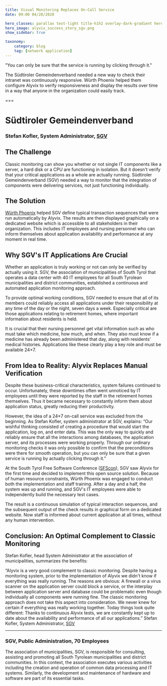 ```yaml
---
title: Visual Monitoring Replaces On-Call Service
date: 09:00 04/28/2020 

hero_classes: parallax text-light title-h1h2 overlay-dark-gradient hero-large
hero_image: alyvix_success_story_sgv.png
show_sidebar: true

taxonomy:
    category: blog
    tag: [network application]
---
```


"You can only be sure that the service is running by clicking through it."

The Südtiroler Gemeindenverband needed a new way to check their intranet was continuously responsive. Würth Phoenix helped them configure Alyvix to verify responsiveness and display the results over time in a way that anyone in the organization could easily track.


===


# Südtiroler Gemeindenverband
### Stefan Kofler, System Administrator, [SGV](https://www.gvcc.net/)


## The Challenge

Classic monitoring can show you whether or not single IT components like a server, a hard disk or a CPU are functioning in isolation. But it doesn't verify that your critical applications as a whole are actually running. Südtiroler Gemeindenverband (SGV) needed a way to monitor that the integration of components were delivering services, not just functioning individually.


## The Solution

[Würth Phoenix](https://www.wuerth-phoenix.com/) helped SGV define typical transaction sequences that were run automatically by Alyvix. The results are then displayed graphically on a dedicated website which is accessible to all stakeholders in their organization. This includes IT employees and nursing personnel who can inform themselves about application availability and performance at any moment in real time.


## Why SGV's IT Applications Are Crucial 

Whether an application is truly working or not can only be verified by actually using it. SGV, the association of municipalities of South Tyrol that operates a data center with 40 IT employees for all South Tyrolean municipalities and district communities, established a continuous and automated application monitoring approach.

To provide optimal working conditions, SGV needed to ensure that all of its members could reliably access all applications under their responsibility at any time of the day or the night, seven days a week. Especially critical are those applications relating to retirement homes, where important information about residents is held.

It is crucial that their nursing personnel get vital information such as who must take which medicine, how much, and when. They also must know if a medicine has already been administered that day, along with residents’ medical histories. Applications like these clearly play a key role and must be available 24×7.


## From Idea to Reality: Alyvix Replaces Manual Verification

Despite these business-critical characteristics, system failures continued to occur. Unfortunately, these downtimes often went unnoticed by IT employees until they were reported by the staff in the retirement homes themselves. Thus it became necessary to constantly inform them about application status, greatly reducing their productivity.

However, the idea of a 24×7 on-call service was excluded from the beginning. As Stefan Kofler, system administrator at SGV, explains: “Our wishful thinking consisted of creating a procedure that would start the application, log on, and enter data. This was the only way to quickly and reliably ensure that all the interactions among databases, the application server, and its processes were working properly. Through our ordinary monitoring checks it was only possible to confirm that the preconditions were there for smooth operation, but you can only be sure that a given service is running by actually clicking through it.”

At the South Tyrol Free Software Conference ([SFScon](https://www.sfscon.it/)), SGV saw Alyvix for the first time and decided to implement this open source solution. Because of human resource constraints, Würth Phoenix was engaged to conduct both the implementation and staff training. After a day and a half, the system was up and running, and SGV's IT employees were able to independently build the necessary test cases.

The result is a continuous simulation of typical interaction sequences, and the subsequent output of the check results in graphical form on a dedicated website. Now staff is informed about current application at all times, without any human intervention.


## Conclusion: An Optimal Complement to Classic Monitoring

Stefan Kofler, head System Administrator at the association of municipalities, summarizes the benefits:

“Alyvix is a very good complement to classic monitoring. Despite having a monitoring system, prior to the implementation of Alyvix we didn't know if everything was really running. The reasons are obvious: A firewall or a virus scanner on the application server could block a service, or the interplay between application server and database could be problematic even though individually all components were running fine. The classic monitoring approach does not take this aspect into consideration. We never knew for certain if everything was really working together. Today things look quite different: Thanks to continuous Alyvix tests, we are constantly kept up to date about the availability and performance of all our applications.” Stefan Kofler, System Administrator, [SGV](https://www.gvcc.net/)


---


### SGV, Public Administration, 70 Employees

The association of municipalities, SGV, is responsible for consulting, assisting and promoting all South Tyrolean municipalities and district communities. In this context, the association executes various activities including the creation and operation of common data processing and IT systems. Similarly, the development and maintenance of hardware and software are part of its essential tasks.
